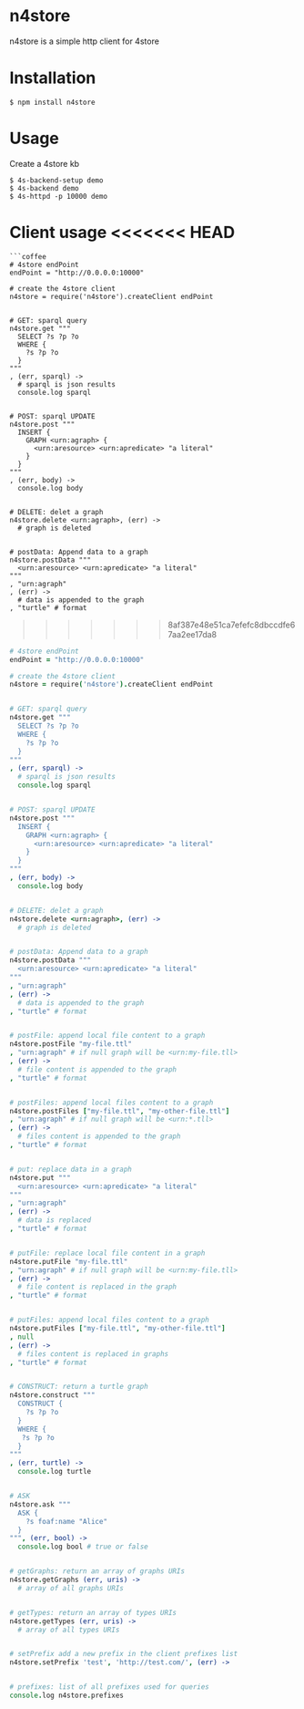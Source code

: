 


# n4store

n4store is a simple http client for 4store

# Installation 

    $ npm install n4store

# Usage 

Create a 4store kb 

    $ 4s-backend-setup demo
    $ 4s-backend demo
    $ 4s-httpd -p 10000 demo

Client usage 
<<<<<<< HEAD
=======
    ```coffee
    # 4store endPoint
    endPoint = "http://0.0.0.0:10000"

    # create the 4store client
    n4store = require('n4store').createClient endPoint
    
    
    # GET: sparql query
    n4store.get """
      SELECT ?s ?p ?o 
      WHERE {
        ?s ?p ?o
      }
    """
    , (err, sparql) ->
      # sparql is json results
      console.log sparql


    # POST: sparql UPDATE
    n4store.post """
      INSERT {
        GRAPH <urn:agraph> {
          <urn:aresource> <urn:apredicate> "a literal"
        }
      }
    """
    , (err, body) ->
      console.log body


    # DELETE: delet a graph
    n4store.delete <urn:agraph>, (err) ->
      # graph is deleted


    # postData: Append data to a graph
    n4store.postData """
      <urn:aresource> <urn:apredicate> "a literal"
    """
    , "urn:agraph"
    , (err) ->
      # data is appended to the graph
    , "turtle" # format
>>>>>>> 8af387e48e51ca7efefc8dbccdfe67aa2ee17da8

```coffeescript
# 4store endPoint
endPoint = "http://0.0.0.0:10000"

# create the 4store client
n4store = require('n4store').createClient endPoint


# GET: sparql query
n4store.get """
  SELECT ?s ?p ?o 
  WHERE {
    ?s ?p ?o
  }
"""
, (err, sparql) ->
  # sparql is json results
  console.log sparql


# POST: sparql UPDATE
n4store.post """
  INSERT {
    GRAPH <urn:agraph> {
      <urn:aresource> <urn:apredicate> "a literal"
    }
  }
"""
, (err, body) ->
  console.log body


# DELETE: delet a graph
n4store.delete <urn:agraph>, (err) ->
  # graph is deleted


# postData: Append data to a graph
n4store.postData """
  <urn:aresource> <urn:apredicate> "a literal"
"""
, "urn:agraph"
, (err) ->
  # data is appended to the graph
, "turtle" # format


# postFile: append local file content to a graph
n4store.postFile "my-file.ttl"
, "urn:agraph" # if null graph will be <urn:my-file.tll>
, (err) ->
  # file content is appended to the graph
, "turtle" # format


# postFiles: append local files content to a graph
n4store.postFiles ["my-file.ttl", "my-other-file.ttl"]
, "urn:agraph" # if null graph will be <urn:*.tll>
, (err) ->
  # files content is appended to the graph
, "turtle" # format


# put: replace data in a graph
n4store.put """
  <urn:aresource> <urn:apredicate> "a literal"
"""
, "urn:agraph"
, (err) ->
  # data is replaced
, "turtle" # format


# putFile: replace local file content in a graph
n4store.putFile "my-file.ttl"
, "urn:agraph" # if null graph will be <urn:my-file.tll>
, (err) ->
  # file content is replaced in the graph
, "turtle" # format


# putFiles: append local files content to a graph
n4store.putFiles ["my-file.ttl", "my-other-file.ttl"]
, null
, (err) ->
  # files content is replaced in graphs
, "turtle" # format


# CONSTRUCT: return a turtle graph
n4store.construct """
  CONSTRUCT {
    ?s ?p ?o
  }
  WHERE {
   ?s ?p ?o 
  }
"""
, (err, turtle) ->
  console.log turtle


# ASK
n4store.ask """
  ASK {
    ?s foaf:name "Alice"
  }
""", (err, bool) ->
  console.log bool # true or false


# getGraphs: return an array of graphs URIs
n4store.getGraphs (err, uris) ->
  # array of all graphs URIs


# getTypes: return an array of types URIs
n4store.getTypes (err, uris) ->
  # array of all types URIs


# setPrefix add a new prefix in the client prefixes list
n4store.setPrefix 'test', 'http://test.com/', (err) ->


# prefixes: list of all prefixes used for queries
console.log n4store.prefixes 
```

